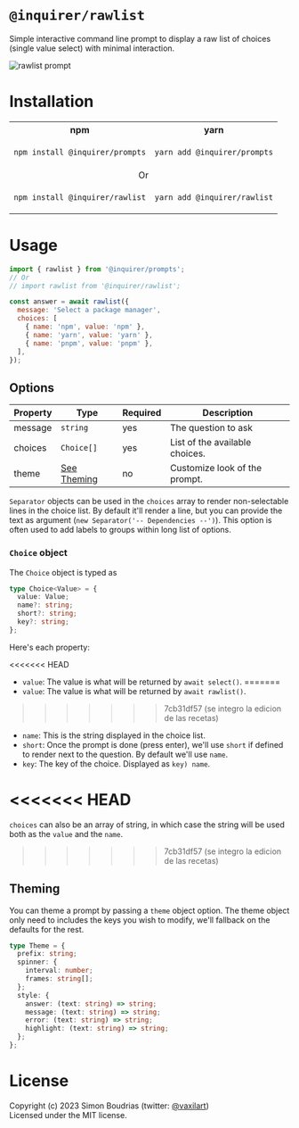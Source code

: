 # `@inquirer/rawlist`

Simple interactive command line prompt to display a raw list of choices (single value select) with minimal interaction.

![rawlist prompt](https://cdn.rawgit.com/SBoudrias/Inquirer.js/28ae8337ba51d93e359ef4f7ee24e79b69898962/assets/screenshots/rawlist.svg)

# Installation

<table>
<tr>
  <th>npm</th>
  <th>yarn</th>
</tr>
<tr>
<td>

```sh
npm install @inquirer/prompts
```

</td>
<td>

```sh
yarn add @inquirer/prompts
```

</td>
</tr>
<tr>
<td colSpan="2" align="center">Or</td>
</tr>
<tr>
<td>

```sh
npm install @inquirer/rawlist
```

</td>
<td>

```sh
yarn add @inquirer/rawlist
```

</td>
</tr>
</table>

# Usage

```js
import { rawlist } from '@inquirer/prompts';
// Or
// import rawlist from '@inquirer/rawlist';

const answer = await rawlist({
  message: 'Select a package manager',
  choices: [
    { name: 'npm', value: 'npm' },
    { name: 'yarn', value: 'yarn' },
    { name: 'pnpm', value: 'pnpm' },
  ],
});
```

## Options

| Property | Type                    | Required | Description                    |
| -------- | ----------------------- | -------- | ------------------------------ |
| message  | `string`                | yes      | The question to ask            |
| choices  | `Choice[]`              | yes      | List of the available choices. |
| theme    | [See Theming](#Theming) | no       | Customize look of the prompt.  |

`Separator` objects can be used in the `choices` array to render non-selectable lines in the choice list. By default it'll render a line, but you can provide the text as argument (`new Separator('-- Dependencies --')`). This option is often used to add labels to groups within long list of options.

### `Choice` object

The `Choice` object is typed as

```ts
type Choice<Value> = {
  value: Value;
  name?: string;
  short?: string;
  key?: string;
};
```

Here's each property:

<<<<<<< HEAD
- `value`: The value is what will be returned by `await select()`.
=======
- `value`: The value is what will be returned by `await rawlist()`.
>>>>>>> 7cb31df57 (se integro la edicion de las recetas)
- `name`: This is the string displayed in the choice list.
- `short`: Once the prompt is done (press enter), we'll use `short` if defined to render next to the question. By default we'll use `name`.
- `key`: The key of the choice. Displayed as `key) name`.

<<<<<<< HEAD
=======
`choices` can also be an array of string, in which case the string will be used both as the `value` and the `name`.

>>>>>>> 7cb31df57 (se integro la edicion de las recetas)
## Theming

You can theme a prompt by passing a `theme` object option. The theme object only need to includes the keys you wish to modify, we'll fallback on the defaults for the rest.

```ts
type Theme = {
  prefix: string;
  spinner: {
    interval: number;
    frames: string[];
  };
  style: {
    answer: (text: string) => string;
    message: (text: string) => string;
    error: (text: string) => string;
    highlight: (text: string) => string;
  };
};
```

# License

Copyright (c) 2023 Simon Boudrias (twitter: [@vaxilart](https://twitter.com/Vaxilart))<br/>
Licensed under the MIT license.
